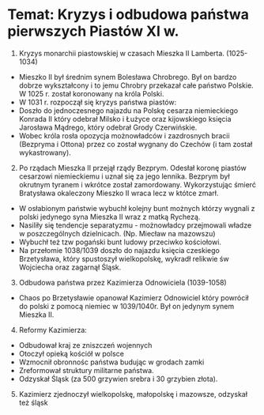 # Temat: Kryzys i odbudowa państwa pierwszych Piastów XI w.
1. Kryzys monarchii piastowskiej w czasach Mieszka II Lamberta. (1025-1034)
- Mieszko II był średnim synem Bolesława Chrobrego. Był on bardzo dobrze wykształcony i to jemu Chrobry przekazał całe państwo Polskie. W 1025 r. został koronowany na króla Polski.
- W 1031 r. rozpoczął się kryzys państwa piastów:
- Doszło do jednoczesnego najazdu na Polskę cesarza niemieckiego Konrada II który odebrał Milsko i Łużyce oraz kijowskiego księcia Jarosława Mądrego, który odebrał Grody Czerwińskie.
- Wobec króla rosła opozycja możnowładców i zazdrosnych bracii (Bezpryma i Ottona) przez co został wygnany do Czechów (i tam został wykastrowany).
2. Po rządach Mieszka II przejął rządy Bezprym. Odesłał koronę piastów cesarzowi niemieckiemu i uznał się za jego lennika. Bezprym był okrutnym tyranem i wkrótce został zamordowany. Wykorzystując śmierć Bratysława okaleczony Mieszko II wraca lecz w któtce zmarł.
- W osłabionym państwie wybuchł kolejny bunt możnych którzy wygnali z polski jedynego syna Mieszka II wraz z matką Rychezą.
- Nasiliły się tendencje separatyzmu - możnowładcy przejmowali władze w poszczególnych dzielnicach. (Np. Miecław na mazowszu)
- Wybuchł też tzw pogański bunt ludowy przeciwko kościołowi.
- Na przełomie 1038/1039 doszło do najazdu księcia czeskiego Brzetysława, który spustoszył wielkopolskę, wykradł relikwie św Wojciecha oraz zagarnął Śląsk.
3. Odbudowa państwa przez Kazimierza Odnowiciela (1039-1058)
- Chaos po Brzetysławie opanował Kazimierz Odnowiciel który powrócił do polski z pomocą niemiec w 1039/1040r. Był on jedynym synem Mieszka II.
4. Reformy Kazimierza:
- Odbudował kraj ze zniszczeń wojennych
- Otoczył opieką kościół w polsce
- Wzmocnił obronnośc państwa budując w grodach zamki
- Zreformował struktury militarne państwa.
- Odzyskał Śląsk (za 500 grzywien srebra i 30 grzybien złota).
5. Kazimierz zjednoczył wielkopolskę, małopolskę i mazowsze, odzyskał też śląsk

